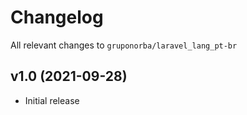 # Changelog

All relevant changes to `gruponorba/laravel_lang_pt-br`

## v1.0 (2021-09-28)
- Initial release